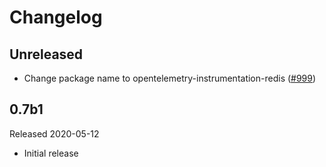 # Changelog

## Unreleased

- Change package name to opentelemetry-instrumentation-redis
  ([#999](https://github.com/open-telemetry/opentelemetry-python/pull/999))

## 0.7b1

Released 2020-05-12

- Initial release